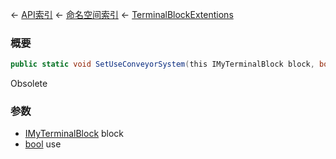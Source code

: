 ← [API索引](Api-Index) ← [命名空间索引](Namespace-Index) ← [TerminalBlockExtentions](Sandbox.ModAPI.Ingame.TerminalBlockExtentions)

### 概要

```csharp
public static void SetUseConveyorSystem(this IMyTerminalBlock block, bool use)
```

Obsolete

### 参数

* [IMyTerminalBlock](Sandbox.ModAPI.Ingame.IMyTerminalBlock) block
* [bool](https://docs.microsoft.com/en-us/dotnet/api/System.Boolean?view=netframework-4.6) use
